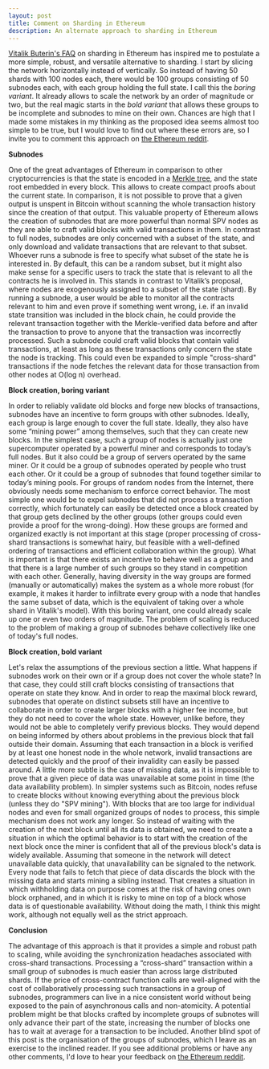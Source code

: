 ```yaml
---
layout: post
title: Comment on Sharding in Ethereum
description: An alternate approach to sharding in Ethereum
---
```

<a href="https://github.com/ethereum/wiki/wiki/Sharding-FAQ">Vitalik Buterin's FAQ</a> on sharding in Ethereum has inspired me to postulate a more simple, robust, and versatile alternative to sharding. I start by slicing the network horizontally instead of vertically. So instead of having 50 shards with 100 nodes each, there would be 100 groups consisting of 50 subnodes each, with each group holding the full state. I call this the *boring variant*. It already allows to scale the network by an order of magnitude or two, but the real magic starts in the *bold variant* that allows these groups to be incomplete and subnodes to mine on their own. Chances are high that I made some mistakes in my thinking as the proposed idea seems almost too simple to be true, but I would love to find out where these errors are, so I invite you to comment this approach on <a href="https://www.reddit.com/r/ethereum/">the Ethereum reddit</a>.

**Subnodes**

One of the great advantages of Ethereum in comparison to other cryptocurrencies is that the state is encoded in a <a href="https://blog.ethereum.org/2015/11/15/merkling-in-ethereum/">Merkle tree</a>, and the state root embedded in every block. This allows to create compact proofs about the current state. In comparison, it is not possible to prove that a given output is unspent in Bitcoin without scanning the whole transaction history since the creation of that output. This valuable property of Ethereum allows the creation of subnodes that are more powerful than normal SPV nodes as they are able to craft valid blocks with valid transactions in them. In contrast to full nodes, subnodes are only concerned with a subset of the state, and only download and validate transactions that are relevant to that subset. Whoever runs a subnode is free to specify what subset of the state he is interested in. By default, this can be a random subset, but it might also make sense for a specific users to track the state that is relevant to all the contracts he is involved in. This stands in contrast to Vitalik’s proposal, where nodes are exogenously assigned to a subset of the state (shard). By running a subnode, a user would be able to monitor all the contracts relevant to him and even prove if something went wrong, i.e. if an invalid state transition was included in the block chain, he could provide the relevant transaction together with the Merkle-verified data before and after the transaction to prove to anyone that the transaction was incorrectly processed. Such a subnode could craft valid blocks that contain valid transactions, at least as long as these transactions only concern the state the node is tracking. This could even be expanded to simple "cross-shard" transactions if the node fetches the relevant data for those transaction from other nodes at O(log n) overhead.

**Block creation, boring variant**

In order to reliably validate old blocks and forge new blocks of transactions, subnodes have an incentive to form groups with other subnodes. Ideally, each group is large enough to cover the full state. Ideally, they also have some “mining power” among themselves, such that they can create new blocks. In the simplest case, such a group of nodes is actually just one supercomputer operated by a powerful miner and corresponds to today’s full nodes. But it also could be a group of servers operated by the same miner. Or it could be a group of subnodes operated by people who trust each other. Or it could be a group of subnodes that found together similar to today’s mining pools. For groups of random nodes from the Internet, there obviously needs some mechanism to enforce correct behavior. The most simple one would be to expel subnodes that did not process a transaction correctly, which fortunately can easily be detected once a block created by that group gets declined by the other groups (other groups could even provide a proof for the wrong-doing). How these groups are formed and organized exactly is not important at this stage (proper processing of cross-shard transactions is somewhat hairy, but feasible with a well-defined ordering of transactions and efficient collaboration within the group). What is important is that there exists an incentive to behave well as a group and that there is a large number of such groups so they stand in competition with each other. Generally, having diversity in the way groups are formed (manually or automatically) makes the system as a whole more robust (for example, it makes it harder to infiltrate every group with a node that handles the same subset of data, which is the equivalent of taking over a whole shard in Vitalik's model). With this boring variant, one could already scale up one or even two orders of magnitude. The problem of scaling is reduced to the problem of making a group of subnodes behave collectively like one of today's full nodes.

**Block creation, bold variant**

Let's relax the assumptions of the previous section a little. What happens if subnodes work on their own or if a group does not cover the whole state? In that case, they could still craft blocks consisting of transactions that operate on state they know. And in order to reap the maximal block reward, subnodes that operate on distinct subsets still have an incentive to collaborate in order to create larger blocks with a higher fee income, but they do not need to cover the whole state. However, unlike before, they would not be able to completely verify previous blocks. They would depend on being informed by others about problems in the previous block that fall outside their domain. Assuming that each transaction in a block is verified by at least one honest node in the whole network, invalid transactions are detected quickly and the proof of their invalidity can easily be passed around. A little more subtle is the case of missing data, as it is impossible to prove that a given piece of data was unavailable at some point in time (the data availability problem). In simpler systems such as Bitcoin, nodes refuse to create blocks without knowing everything about the previous block (unless they do "SPV mining"). With blocks that are too large for individual nodes and even for small organized groups of nodes to process, this simple mechanism does not work any longer. So instead of waiting with the creation of the next block until all its data is obtained, we need to create a situation in which the optimal behavior is to start with the creation of the next block once the miner is confident that all of the previous block's data is widely available. Assuming that someone in the network will detect unavailable data quickly, that unavailability can be signaled to the network. Every node that fails to fetch that piece of data discards the block with the missing data and starts mining a sibling instead. That creates a situation in which withholding data on purpose comes at the risk of having ones own block orphaned, and in which it is risky to mine on top of a block whose data is of questionable availability. Without doing the math, I think this might work, although not equally well as the strict approach.

**Conclusion**

The advantage of this approach is that it provides a simple and robust path to scaling, while avoiding the synchronization headaches associated with cross-shard transactions. Processing a “cross-shard” transaction within a small group of subnodes is much easier than across large distributed shards. If the price of cross-contract function calls are well-aligned with the cost of collaboratively processing such transactions in a group of subnodes, programmers can live in a nice consistent world without being exposed to the pain of asynchronous calls and non-atomicity. A potential problem might be that blocks crafted by incomplete groups of subnotes will only advance their part of the state, increasing the number of blocks one has to wait at average for a transaction to be included. Another blind spot of this post is the organisation of the groups of subnodes, which I leave as an exercise to the inclined reader. If you see additional problems or have any other comments, I'd love to hear your feedback on <a href="https://www.reddit.com/r/ethereum/">the Ethereum reddit</a>.

